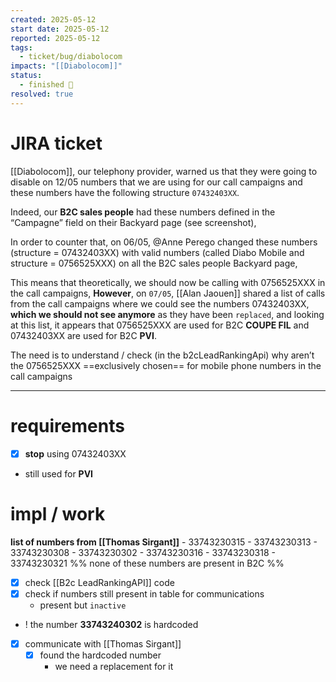 ```yaml
---
created: 2025-05-12
start date: 2025-05-12
reported: 2025-05-12
tags:
  - ticket/bug/diabolocom
impacts: "[[Diabolocom]]"
status:
  - finished 🏁
resolved: true
---
```

# **JIRA** ticket

[[Diabolocom]], our telephony provider, warned us that they were going to disable on 12/05 numbers that we are using for our call campaigns and these numbers have the following structure `07432403XX`.

Indeed, our **B2C sales people** had these numbers defined in the “Campagne” field on their Backyard page (see screenshot),

In order to counter that, on 06/05, @Anne Perego changed these numbers (structure = 07432403XX) with valid numbers (called Diabo Mobile and structure = 0756525XXX) on all the B2C sales people Backyard page,

This means that theoretically, we should now be calling with 0756525XXX in the call campaigns,
**However**, on `07/05`, [[Alan Jaouen]] shared a list of calls from the call campaigns where we could see the numbers 07432403XX, **which we should not see anymore** as they have been `replaced`, and looking at this list, it appears that 0756525XXX are used for B2C **COUPE FIL** and 07432403XX are used for B2C **PVI**.

The need is to understand / check (in the b2cLeadRankingApi) why aren’t the 0756525XXX ==exclusively chosen== for mobile phone numbers in the call campaigns
___
# requirements

- [x] **stop** using 07432403XX
- still used for **PVI**

# impl / work

**list of numbers from [[Thomas Sirgant]]**
	- 33743230315
	- 33743230313
	- 33743230308
	- 33743230302
	- 33743230316
	- 33743230318
	- 33743230321
	%% none of these numbers are present in B2C %%

- [x] check [[B2c LeadRankingAPI]] code
- [x] check if numbers still present in table for communications
	- present but `inactive`

- ! the number **33743240302** is hardcoded

- [x] communicate with [[Thomas Sirgant]]
	- [x] found the hardcoded number
		- we need a replacement for it
